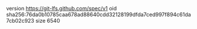 version https://git-lfs.github.com/spec/v1
oid sha256:76da0b10785caa678ad88640cdd32128199dfda7ced997f894c61da7cb02c923
size 6540
